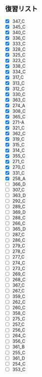 ## 復習リスト

- [x] 347_C
- [x] 345_C
- [x] 340_C
- [x] 336_C
- [x] 333_C
- [x] 328_C
- [x] 325_C
- [x] 323_C
- [x] 338_C
- [x] 334_C
- [x] 317_C
- [x] 313_C
- [x] 312_C
- [x] 330_C
- [x] 363_C
- [x] 274_A
- [x] 308_C
- [x] 365_C
- [x] 271-A
- [x] 321_C
- [x] 362_C
- [x] 319_C
- [x] 315_C
- [x] 314_C
- [x] 355_C
- [x] 271_C
- [x] 270_C
- [x] 331_C
- [x] 258_A
- [ ] 366_D
- [ ] 307_C
- [ ] 363_D
- [ ] 292_C
- [ ] 289_C
- [ ] 369_D
- [ ] 288_C
- [ ] 266_C
- [ ] 365_D
- [ ] 287_C
- [ ] 286_C
- [ ] 279_C
- [ ] 278_C
- [ ] 277_C
- [ ] 274_C
- [ ] 273_C
- [ ] 269_C
- [ ] 268_C
- [ ] 367_C
- [ ] 267_C
- [ ] 359_C
- [ ] 262_C
- [ ] 260_C
- [ ] 358_C
- [ ] 275_C
- [ ] 257_C
- [ ] 256_C
- [ ] 264_C
- [ ] 356_C
- [ ] 361_B
- [ ] 255_C
- [ ] 361_D
- [ ] 254_C
- [ ] 353_C

